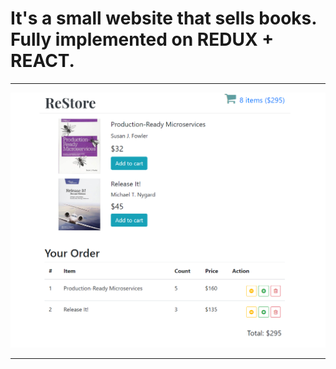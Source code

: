 # It's a small website that sells books. Fully implemented on REDUX + REACT.
____
![Main Page](https://github.com/amandany/RE-STORE_REDUX/raw/main/src/img/1.png)
____

